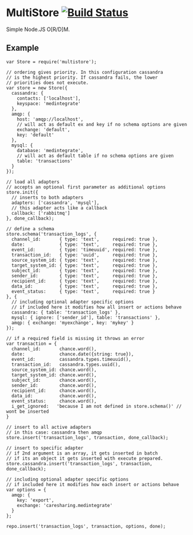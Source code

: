 MultiStore [![Build Status](https://travis-ci.org/majimboo/node-multistore.svg?branch=master)](https://travis-ci.org/majimboo/node-multistore)
==========

Simple Node.JS O[R/D]M.

Example
-------

    var Store = require('multistore');

    // ordering gives priority. In this configuration cassandra
    // is the highest priority. If cassandra fails, the lower
    // priorities does not execute.
    var store = new Store({
      cassandra: {
        contacts: ['localhost'],
        keyspace: 'medintegrate'
      },
      amqp: {
        host: 'amqp://localhost',
        // will act as default ex and key if no schema options are given
        exchange: 'default',
        key: 'default'
      },
      mysql: {
        database: 'medintegrate',
        // will act as default table if no schema options are given
        table: 'transactions'
      }
    });

    // load all adapters
    // accepts an optional first parameter as additional options
    store.init({
      // inserts to both adapters
      adapters: ['cassandra', 'mysql'],
      // this adapter acts like a callback
      callback: ['rabbitmq']
    }, done_callback);

    // define a schema
    store.schema('transaction_logs', {
      channel_id:       { type: 'text',     required: true },
      date:             { type: 'text',     required: true },
      event_id:         { type: 'timeuuid', required: true },
      transaction_id:   { type: 'uuid',     required: true },
      source_system_id: { type: 'text',     required: true },
      target_system_id: { type: 'text',     required: true },
      subject_id:       { type: 'text',     required: true },
      sender_id:        { type: 'text',     required: true },
      recipient_id:     { type: 'text',     required: true },
      data_id:          { type: 'text',     required: true },
      event_status:     { type: 'text',     required: true }
    }, {
      // including optional adapter specific options
      // if included here it modifies how all insert or actions behave
      cassandra: { table: 'transaction_logs' },
      mysql: { ignore: ['sender_id'], table: 'transactions' },
      amqp: { exchange: 'myexchange', key: 'mykey' }
    });

    // if a required field is missing it throws an error
    var transaction = {
      channel_id:       chance.word(),
      date:             chance.date({string: true}),
      event_id:         cassandra.types.timeuuid(),
      transaction_id:   cassandra.types.uuid(),
      source_system_id: chance.word(),
      target_system_id: chance.word(),
      subject_id:       chance.word(),
      sender_id:        chance.word(),
      recipient_id:     chance.word(),
      data_id:          chance.word(),
      event_status:     chance.word(),
      i_get_ignored:   'because I am not defined in store.schema()' // wont be inserted
    }

    // insert to all active adapters
    // in this case: cassandra then amqp
    store.insert('transaction_logs', transaction, done_callback);

    // insert to specific adapter
    // if 2nd argument is an array, it gets inserted in batch
    // if its an object it gets inserted with execute prepared.
    store.cassandra.insert('transaction_logs', transaction, done_callback);

    // including optional adapter specific options
    // if included here it modifies how each insert or actions behave
    var options = {
      amqp: {
        key: 'export',
        exchange: 'caresharing.medintegrate'
      }
    };

    repo.insert('transaction_logs', transaction, options, done);
